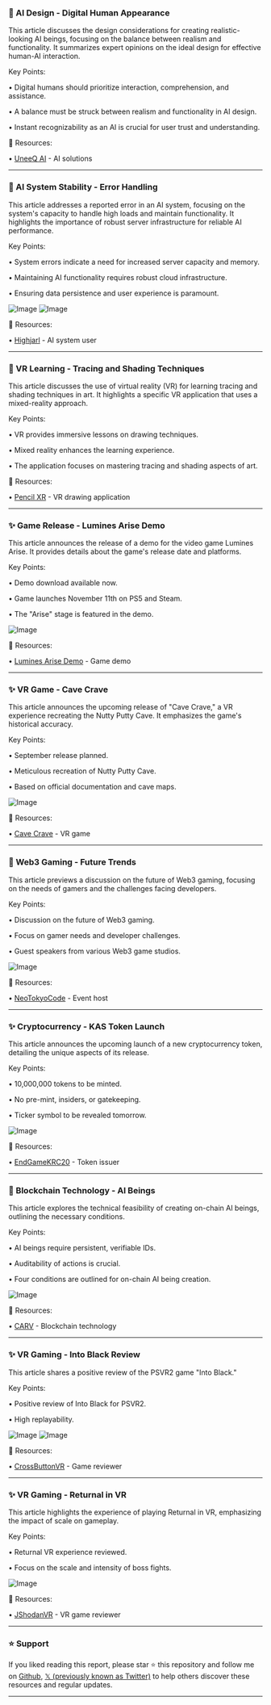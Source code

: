 ### 🤖 AI Design - Digital Human Appearance

This article discusses the design considerations for creating realistic-looking AI beings, focusing on the balance between realism and functionality.  It summarizes expert opinions on the ideal design for effective human-AI interaction.

Key Points:

• Digital humans should prioritize interaction, comprehension, and assistance.


•  A balance must be struck between realism and functionality in AI design.


• Instant recognizability as an AI is crucial for user trust and understanding.



🔗 Resources:

• [UneeQ AI](https://x.com/UneeQAI) - AI solutions


---

### 🤖 AI System Stability - Error Handling

This article addresses a reported error in an AI system, focusing on the system's capacity to handle high loads and maintain functionality.  It highlights the importance of robust server infrastructure for reliable AI performance.

Key Points:

• System errors indicate a need for increased server capacity and memory.


•  Maintaining AI functionality requires robust cloud infrastructure.



•  Ensuring data persistence and user experience is paramount.



![Image](https://pbs.twimg.com/media/GzeNHoNbAAAILOj?format=jpg&name=900x900)
![Image](https://pbs.twimg.com/media/GzeNHoKbkAEF6pJ?format=jpg&name=900x900)

🔗 Resources:

• [Highjarl](https://x.com/highjarl) -  AI system user


---

### 🚀 VR Learning -  Tracing and Shading Techniques

This article discusses the use of virtual reality (VR) for learning tracing and shading techniques in art. It highlights a specific VR application that uses a mixed-reality approach.

Key Points:

•  VR provides immersive lessons on drawing techniques.


•  Mixed reality enhances the learning experience.


•  The application focuses on mastering tracing and shading aspects of art.


🔗 Resources:

• [Pencil XR](https://x.com/PencilXR) - VR drawing application



---

### ✨ Game Release - Lumines Arise Demo

This article announces the release of a demo for the video game Lumines Arise.  It provides details about the game's release date and platforms.

Key Points:

• Demo download available now.


•  Game launches November 11th on PS5 and Steam.


•  The "Arise" stage is featured in the demo.


![Image](https://pbs.twimg.com/amplify_video_thumb/1961143190041587712/img/CGsZSVq3be4ql63E.jpg)

🔗 Resources:

• [Lumines Arise Demo](http://lumines.game/demo) - Game demo


---

### ✨ VR Game - Cave Crave

This article announces the upcoming release of "Cave Crave," a VR experience recreating the Nutty Putty Cave.  It emphasizes the game's historical accuracy.

Key Points:

•  September release planned.


•  Meticulous recreation of Nutty Putty Cave.


•  Based on official documentation and cave maps.


![Image](https://pbs.twimg.com/amplify_video_thumb/1961079473027035136/img/nwtjA4-OjkEnBtDP.jpg)

🔗 Resources:

• [Cave Crave](https://x.com/CaveCrave_Game) - VR game


---

### 🤖 Web3 Gaming - Future Trends

This article previews a discussion on the future of Web3 gaming, focusing on the needs of gamers and the challenges facing developers.

Key Points:

•  Discussion on the future of Web3 gaming.


•  Focus on gamer needs and developer challenges.


•  Guest speakers from various Web3 game studios.



![Image](https://pbs.twimg.com/media/Gzcil-ubcAAvSI_?format=jpg&name=small)

🔗 Resources:

• [NeoTokyoCode](https://x.com/NeoTokyoCode) - Event host


---

### ✨ Cryptocurrency - KAS Token Launch

This article announces the upcoming launch of a new cryptocurrency token, detailing the unique aspects of its release.

Key Points:

•  10,000,000 tokens to be minted.


•  No pre-mint, insiders, or gatekeeping.


•  Ticker symbol to be revealed tomorrow.


![Image](https://pbs.twimg.com/media/GzZdkqsaIAA7usu?format=jpg&name=small)

🔗 Resources:

• [EndGameKRC20](https://x.com/EndGameKRC20) -  Token issuer


---

### 🤖 Blockchain Technology - AI Beings

This article explores the technical feasibility of creating on-chain AI beings, outlining the necessary conditions.

Key Points:

•  AI beings require persistent, verifiable IDs.


•  Auditability of actions is crucial.


•  Four conditions are outlined for on-chain AI being creation.



![Image](https://pbs.twimg.com/media/GzbSTWqa4AAfI9o?format=jpg&name=small)

🔗 Resources:

• [CARV](https://x.com/carv_official) -  Blockchain technology


---

### ✨ VR Gaming - Into Black Review

This article shares a positive review of the PSVR2 game "Into Black."

Key Points:

•  Positive review of Into Black for PSVR2.


•  High replayability.



![Image](https://pbs.twimg.com/media/GzahmBSXAAAO05l?format=jpg&name=small)
![Image](https://pbs.twimg.com/amplify_video_thumb/1960912690123300864/img/FxTDKkiV1O7DL3dB?format=jpg&name=240x240)

🔗 Resources:

• [CrossButtonVR](https://x.com/CrossButtonVR) - Game reviewer


---

### ✨ VR Gaming - Returnal in VR

This article highlights the experience of playing Returnal in VR, emphasizing the impact of scale on gameplay.

Key Points:

•  Returnal VR experience reviewed.


•  Focus on the scale and intensity of boss fights.



![Image](https://pbs.twimg.com/amplify_video_thumb/1960596904389001216/img/uyABd53CZ-_y1UOz.jpg)

🔗 Resources:

• [JShodanVR](https://x.com/JShodanVR) - VR game reviewer


---

### ⭐️ Support

If you liked reading this report, please star ⭐️ this repository and follow me on [Github](https://github.com/Drix10), [𝕏 (previously known as Twitter)](https://x.com/DRIX_10_) to help others discover these resources and regular updates.

---